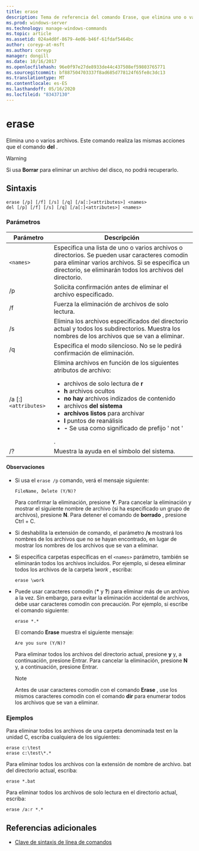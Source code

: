 ```yaml
---
title: erase
description: Tema de referencia del comando Erase, que elimina uno o varios archivos.
ms.prod: windows-server
ms.technology: manage-windows-commands
ms.topic: article
ms.assetid: 024a4d0f-8679-4e06-b46f-61fdaf5464bc
author: coreyp-at-msft
ms.author: coreyp
manager: dongill
ms.date: 10/16/2017
ms.openlocfilehash: 96e0f97e27de8933de44c437508ef59803765771
ms.sourcegitcommit: bf887504703337f8ad685d778124f65fe8c3dc13
ms.translationtype: MT
ms.contentlocale: es-ES
ms.lasthandoff: 05/16/2020
ms.locfileid: "83437130"
---
```

# <a name="erase"></a>erase

Elimina uno o varios archivos. Este comando realiza las mismas acciones que el comando **del** .

> [!WARNING]
> Si usa **Borrar** para eliminar un archivo del disco, no podrá recuperarlo.

## <a name="syntax"></a>Sintaxis

```
erase [/p] [/f] [/s] [/q] [/a[:]<attributes>] <names>
del [/p] [/f] [/s] [/q] [/a[:]<attributes>] <names>
```

### <a name="parameters"></a>Parámetros

| Parámetro | Descripción |
| --------- | ----------- |
| `<names>` | Especifica una lista de uno o varios archivos o directorios. Se pueden usar caracteres comodín para eliminar varios archivos. Si se especifica un directorio, se eliminarán todos los archivos del directorio. |
| /p | Solicita confirmación antes de eliminar el archivo especificado. |
| /f | Fuerza la eliminación de archivos de solo lectura. |
| /s | Elimina los archivos especificados del directorio actual y todos los subdirectorios. Muestra los nombres de los archivos que se van a eliminar. |
| /q | Especifica el modo silencioso. No se le pedirá confirmación de eliminación. |
| /a [:]`<attributes>` | Elimina archivos en función de los siguientes atributos de archivo:<ul><li>archivos de solo lectura de **r**</li><li>**h** archivos ocultos</li><li>**no hay** archivos indizados de contenido</li><li>archivos **del sistema**</li><li>**archivos listos** para archivar</li><li>**l** puntos de reanálisis</li><li>**-** Se usa como significado de prefijo ' not '</li></ul>. |
| /? | Muestra la ayuda en el símbolo del sistema. |

#### <a name="remarks"></a>Observaciones

- Si usa el `erase /p` comando, verá el mensaje siguiente:

    `FileName, Delete (Y/N)?`

    Para confirmar la eliminación, presione **Y**. Para cancelar la eliminación y mostrar el siguiente nombre de archivo (si ha especificado un grupo de archivos), presione **N**. Para detener el comando de **borrado** , presione Ctrl + C.

- Si deshabilita la extensión de comando, el parámetro **/s** mostrará los nombres de los archivos que no se hayan encontrado, en lugar de mostrar los nombres de los archivos que se van a eliminar.

- Si especifica carpetas específicas en el `<names>` parámetro, también se eliminarán todos los archivos incluidos. Por ejemplo, si desea eliminar todos los archivos de la carpeta *\work* , escriba:

  ```
  erase \work
  ```

- Puede usar caracteres comodín (**&#42;** y **?**) para eliminar más de un archivo a la vez. Sin embargo, para evitar la eliminación accidental de archivos, debe usar caracteres comodín con precaución. Por ejemplo, si escribe el comando siguiente:

  ```
  erase *.*
  ```

  El comando **Erase** muestra el siguiente mensaje:

  `Are you sure (Y/N)?`

  Para eliminar todos los archivos del directorio actual, presione **y** y, a continuación, presione Entrar. Para cancelar la eliminación, presione **N** y, a continuación, presione Entrar.

  > [!NOTE]
  > Antes de usar caracteres comodín con el comando **Erase** , use los mismos caracteres comodín con el comando **dir** para enumerar todos los archivos que se van a eliminar.

### <a name="examples"></a>Ejemplos

Para eliminar todos los archivos de una carpeta denominada test en la unidad C, escriba cualquiera de los siguientes:

```
erase c:\test
erase c:\test\*.*
```

Para eliminar todos los archivos con la extensión de nombre de archivo. bat del directorio actual, escriba:

```
erase *.bat
```

Para eliminar todos los archivos de solo lectura en el directorio actual, escriba:

```
erase /a:r *.*
```

## <a name="additional-references"></a>Referencias adicionales

- [Clave de sintaxis de línea de comandos](command-line-syntax-key.md)
